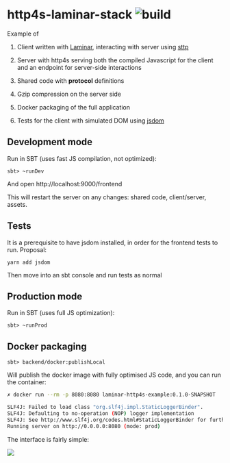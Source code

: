 # http4s-laminar-stack ![build](https://github.com/keynmol/http4s-laminar-stack/workflows/build/badge.svg)


Example of 

1. Client written with [Laminar](https://github.com/raquo/Laminar), interacting with server using [sttp](https://github.com/softwaremill/sttp)

2. Server with http4s serving both the compiled Javascript for the client and an endpoint for server-side interactions

3. Shared code with **protocol** definitions

4. Gzip compression on the server side

5. Docker packaging of the full application

6. Tests for the client with simulated DOM using [jsdom](https://github.com/scala-js/scala-js-env-jsdom-nodejs)

## Development mode

Run in SBT (uses fast JS compilation, not optimized):

```
sbt> ~runDev
```

And open http://localhost:9000/frontend

This will restart the server on any changes: shared code, client/server, assets.

## Tests
It is a prerequisite to have jsdom installed, in order for the frontend tests to run. Proposal:
```
yarn add jsdom
```
Then move into an sbt console and run tests as normal

## Production mode

Run in SBT (uses full JS optimization):

```
sbt> ~runProd
```

## Docker packaging 

```
sbt> backend/docker:publishLocal
```

Will publish the docker image with fully optimised JS code, and you can run the container:

```bash
✗ docker run --rm -p 8080:8080 laminar-http4s-example:0.1.0-SNAPSHOT

SLF4J: Failed to load class "org.slf4j.impl.StaticLoggerBinder".
SLF4J: Defaulting to no-operation (NOP) logger implementation
SLF4J: See http://www.slf4j.org/codes.html#StaticLoggerBinder for further details.
Running server on http://0.0.0.0:8080 (mode: prod)
```


The interface is fairly simple:

![](https://imgur.com/S0f0i8i.png)
